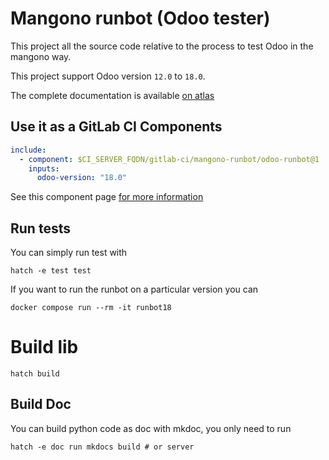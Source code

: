 # Mangono runbot (Odoo tester)

This project all the source code relative to the process to test Odoo in the mangono way.

This project support Odoo version `12.0` to `18.0`.

The complete documentation is available [on atlas](https://atlas.docs.mangono.io/)

## Use it as a GitLab CI Components

```yaml
include:
  - component: $CI_SERVER_FQDN/gitlab-ci/mangono-runbot/odoo-runbot@1
    inputs:
      odoo-version: "18.0"
```

See this component page [for more information](https://gitlab.mangono.io/explore/catalog/gitlab-ci/mangono-runbot)

## Run tests

You can simply run test with
```shell
hatch -e test test
```

If you want to run the runbot on a particular version you can

```shell
docker compose run --rm -it runbot18
```

# Build lib

```shell
hatch build
```


## Build Doc

You can build python code as doc with mkdoc, you only need to run
```shell
hatch -e doc run mkdocs build # or server 
```

